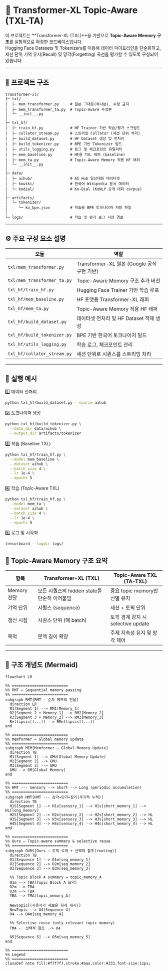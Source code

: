 # 🧠 Transformer-XL Topic-Aware (TXL-TA)

이 프로젝트는 **Transformer-XL (TXL)**을 기반으로 **Topic-Aware Memory 구조**를 실험적으로 확장한 코드베이스입니다.  
Hugging Face Datasets 및 Tokenizers를 이용해 데이터 파이프라인을 단순화하고,  
세션 단위 기억 유지(Recall) 및 망각(Forgetting) 곡선을 평가할 수 있도록 구성되어 있습니다.

---

## 📁 프로젝트 구조
```plaintext
transformer-xl/
├─ txl/
│  ├─ mem_transformer.py     # 원본 그대로(복사본). 수정 금지
│  ├─ mem_transformer_ta.py  # Topic-Aware 수정본
│  └─ __init__.py
│
├─ txl_hf/
│  ├─ train_hf.py            # HF Trainer 기반 학습/평가 스크립트
│  ├─ collator_stream.py     # 스트리밍 Collator (세션 단위 처리)
│  ├─ build_dataset.py       # HF Dataset 생성 및 전처리
│  ├─ build_tokenizer.py     # BPE 기반 Tokenizer 빌드
│  ├─ utils_logging.py       # 로그 및 체크포인트 유틸리티
│  ├─ mem_baseline.py        # HF용 TXL 래퍼 (baseline)
│  ├─ mem_ta.py              # Topic-Aware Memory 적용 HF 래퍼
│  └─ __init__.py
│
├─ data/
│  ├─ aihub/                 # AI Hub 일상대화 데이터셋
│  ├─ kowiki/                # 한국어 Wikipedia 문서 데이터
│  └─ kodial/                # Ko-Dial (KoNLP 공개 대화 corpus)
│
├─ artifacts/
│  └─ tokenizer/
│     └─ ko_bpe.json         # 학습용 BPE 토크나이저 저장 파일
│
└─ logs/                     # 학습 및 평가 로그 저장 경로
```

---

## ⚙️ 주요 구성 요소 설명

| 모듈 | 역할 |
|------|------|
| `txl/mem_transformer.py` | Transformer-XL 원본 (Google 공식 구현 기반) |
| `txl/mem_transformer_ta.py` | Topic-Aware Memory 구조 추가 버전 |
| `txl_hf/train_hf.py` | Hugging Face Trainer 기반 학습 루프 |
| `txl_hf/mem_baseline.py` | HF 포맷용 Transformer-XL 래퍼 |
| `txl_hf/mem_ta.py` | Topic-Aware Memory 적용 HF 래퍼 |
| `txl_hf/build_dataset.py` | 데이터셋 전처리 및 HF Dataset 객체 생성 |
| `txl_hf/build_tokenizer.py` | BPE 기반 한국어 토크나이저 빌드 |
| `txl_hf/utils_logging.py` | 학습 로그, 체크포인트 관리 |
| `txl_hf/collator_stream.py` | 세션 단위로 시퀀스를 스트리밍 처리 |

---

## 🚀 실행 예시

1️⃣ 데이터 전처리

```bash
python txl_hf/build_dataset.py --source aihub
```

2️⃣ 토크나이저 생성
```bash
python txl_hf/build_tokenizer.py \
  --data_dir data/aihub \
  --output_dir artifacts/tokenizer
```

3️⃣ 학습 (Baseline TXL)
```bash
python txl_hf/train_hf.py \
  --model mem_baseline \
  --dataset aihub \
  --batch_size 4 \
  --lr 1e-4 \
  --epochs 5
```

4️⃣ 학습 (Topic-Aware TXL)
```bash
python txl_hf/train_hf.py \
  --model mem_ta \
  --dataset aihub \
  --batch_size 4 \
  --lr 1e-4 \
  --epochs 5
```

5️⃣ 로그 및 시각화
```bash
tensorboard --logdir logs/
```

## 🧩 Topic-Aware Memory 구조 요약

| 항목 | Transformer-XL (TXL) | Topic-Aware TXL (TA-TXL) |
|------|-----------------------|---------------------------|
| Memory 전달 | 모든 시퀀스의 hidden state를 단순히 이어붙임 | 중요 topic memory만 선별 유지 |
| 기억 단위 | 시퀀스 (sequence) | 세션 + 토픽 단위 |
| 갱신 시점 | 시퀀스 단위 (매 batch) | 토픽 경계 감지 시 selective update |
| 목적 | 문맥 길이 확장 | 주제 지속성 유지 및 망각 제어 |

---

## 🧠 구조 개념도 (Mermaid)
```mermaid
flowchart LR

%% =========================
%% RMT — Sequential memory passing
%% =========================
subgraph RMT[RMT — 순차 메모리 전달]
  direction LR
  R1[Segment 1] --> RM1[Memory_1]
  R2[Segment 2 + Memory_1] --> RM2[Memory_2]
  R3[Segment 3 + Memory_2] --> RM3[Memory_3]
  Rellipsis[(...)] --> RMellipsis[(...)]
end

%% =========================
%% Memformer — Global memory update
%% =========================
subgraph MEM[Memformer — Global Memory Update]
  direction TB
  M1[Segment 1] --> GMU[Global Memory Update]
  M2[Segment 2] --> GMU
  M3[Segment 3] --> GMU
  GMU --> GM[Global Memory]
end

%% =========================
%% HMT --- Sensory --> Short --> Long (periodic accumulation)
%% =========================
subgraph HMT[HMT --- 감각→단기→장기(주기적 누적)]
  direction TB
  H1S[Segment 1] --> H1x[sensory_1] --> H1s[short_memory_1] --> HL[long_memory]
  H2S[Segment 2] --> H2x[sensory_2] --> H2s[short_memory_2] --> HL
  H3S[Segment 3] --> H3x[sensory_3] --> H3s[short_memory_3] --> HL
  H4S[Segment 4] --> H4x[sensory_4] --> H4s[short_memory_4] --> HL
end

%% =========================
%% Ours — Topic-aware summary & selective reuse
%% =========================
subgraph OURS[Ours — 토픽 요약 + 선택적 참조(routing)]
  direction TB
  O1[Sequence 1] --> O1m[seq_memory_1]
  O2[Sequence 2] --> O2m[seq_memory_2]
  O3[Sequence 3] --> O3m[seq_memory_3]

  %% Topic Block A summary → topic_memory_A
  O1m --> TBA[Topic Block A 요약]
  O2m --> TBA
  O3m --> TBA
  TBA --> TMA[topic_memory_A]

  NewTopic[(사용자가 새로운 화제 제시)]
  NewTopic --> O4[Sequence 4]
  O4 --> O4m[seq_memory_4]

  %% Selective reuse (only relevant topic memory)
  TMA -. 선택적 참조 .-> O4

  O5[Sequence 5] --> O5m[seq_memory_5]
end

%% =========================
%% Legend
%% =========================
classDef note fill:#f7f7f7,stroke:#aaa,color:#333,font-size:11px;
```
